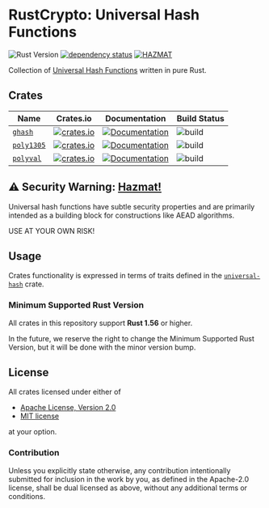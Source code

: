 # RustCrypto: Universal Hash Functions

![Rust Version][rustc-image]
[![dependency status][deps-image]][deps-link]
[![HAZMAT][hazmat-image]][hazmat-link]

Collection of [Universal Hash Functions][1] written in pure Rust.

## Crates

| Name         | Crates.io | Documentation | Build Status |
|--------------|-----------|---------------|--------------|
| [`ghash`]    | [![crates.io](https://img.shields.io/crates/v/ghash.svg)](https://crates.io/crates/ghash) | [![Documentation](https://docs.rs/ghash/badge.svg)](https://docs.rs/ghash) | ![build](https://github.com/RustCrypto/universal-hashes/workflows/ghash/badge.svg?branch=master&event=push) |
| [`poly1305`] | [![crates.io](https://img.shields.io/crates/v/poly1305.svg)](https://crates.io/crates/poly1305) | [![Documentation](https://docs.rs/poly1305/badge.svg)](https://docs.rs/poly1305) | ![build](https://github.com/RustCrypto/universal-hashes/workflows/poly1305/badge.svg?branch=master&event=push) |
| [`polyval`]  | [![crates.io](https://img.shields.io/crates/v/polyval.svg)](https://crates.io/crates/polyval) | [![Documentation](https://docs.rs/polyval/badge.svg)](https://docs.rs/polyval) | ![build](https://github.com/RustCrypto/universal-hashes/workflows/polyval/badge.svg?branch=master&event=push) |

## ⚠️ Security Warning: [Hazmat!][hazmat-link]

Universal hash functions have subtle security properties and are primarily intended as a 
building block for constructions like AEAD algorithms.

USE AT YOUR OWN RISK!

## Usage

Crates functionality is expressed in terms of traits defined in the [`universal-hash`][2]
crate.

### Minimum Supported Rust Version

All crates in this repository support **Rust 1.56** or higher.

In the future, we reserve the right to change the Minimum Supported Rust
Version, but it will be done with the minor version bump.

## License

All crates licensed under either of

 * [Apache License, Version 2.0](http://www.apache.org/licenses/LICENSE-2.0)
 * [MIT license](http://opensource.org/licenses/MIT)

at your option.

### Contribution

Unless you explicitly state otherwise, any contribution intentionally submitted
for inclusion in the work by you, as defined in the Apache-2.0 license, shall be
dual licensed as above, without any additional terms or conditions.

[//]: # (badges)

[rustc-image]: https://img.shields.io/badge/rustc-1.56+-blue.svg
[deps-image]: https://deps.rs/repo/github/RustCrypto/universal-hashes/status.svg
[deps-link]: https://deps.rs/repo/github/RustCrypto/universal-hashes
[hazmat-image]: https://img.shields.io/badge/crypto-hazmat%E2%9A%A0-red.svg
[hazmat-link]: https://github.com/RustCrypto/meta/blob/master/HAZMAT.md

[//]: # (crates)

[`ghash`]: https://github.com/RustCrypto/universal-hashes/tree/master/ghash
[`poly1305`]: https://github.com/RustCrypto/universal-hashes/tree/master/poly1305
[`polyval`]: https://github.com/RustCrypto/universal-hashes/tree/master/polyval

[//]: # (footnotes)

[1]: https://en.wikipedia.org/wiki/Universal_hashing
[2]: https://docs.rs/universal-hash
